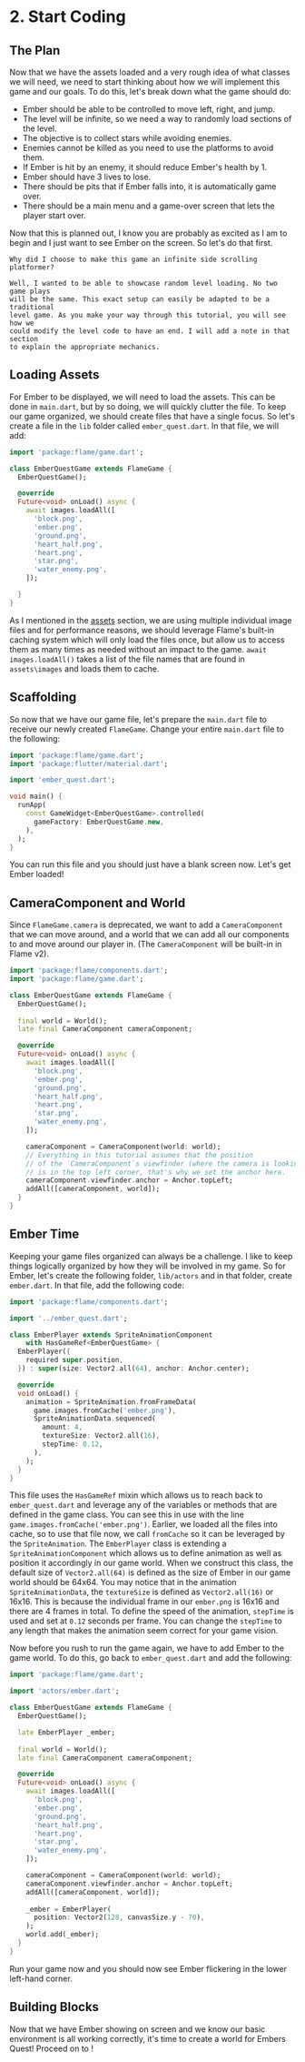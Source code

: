 # 2. Start Coding


## The Plan

Now that we have the assets loaded and a very rough idea of what classes we will need, we need to
start thinking about how we will implement this game and our goals. To do this, let's break down
what the game should do:

- Ember should be able to be controlled to move left, right, and jump.
- The level will be infinite, so we need a way to randomly load sections of the level.
- The objective is to collect stars while avoiding enemies.
- Enemies cannot be killed as you need to use the platforms to avoid them.
- If Ember is hit by an enemy, it should reduce Ember's health by 1.
- Ember should have 3 lives to lose.
- There should be pits that if Ember falls into, it is automatically game over.
- There should be a main menu and a game-over screen that lets the player start over.

Now that this is planned out, I know you are probably as excited as I am to begin and I just want to
see Ember on the screen. So let's do that first.

```{note}
Why did I choose to make this game an infinite side scrolling platformer?

Well, I wanted to be able to showcase random level loading. No two game plays
will be the same. This exact setup can easily be adapted to be a traditional 
level game. As you make your way through this tutorial, you will see how we 
could modify the level code to have an end. I will add a note in that section
to explain the appropriate mechanics.
```


## Loading Assets

For Ember to be displayed, we will need to load the assets. This can be done in `main.dart`, but by
so doing, we will quickly clutter the file. To keep our game organized, we should create files that
have a single focus. So let's create a file in the `lib` folder called `ember_quest.dart`. In that
file, we will add:

```dart
import 'package:flame/game.dart';

class EmberQuestGame extends FlameGame {
  EmberQuestGame();

  @override
  Future<void> onLoad() async {
    await images.loadAll([
      'block.png',
      'ember.png',
      'ground.png',
      'heart_half.png',
      'heart.png',
      'star.png',
      'water_enemy.png',
    ]);

  }
}
```

As I mentioned in the [assets](step_1.md#assets) section, we are using multiple individual image
files and for performance reasons, we should leverage Flame's built-in caching system which will
only load the files once, but allow us to access them as many times as needed without an impact to
the game. `await images.loadAll()` takes a list of the file names that are found in `assets\images`
and loads them to cache.


## Scaffolding

So now that we have our game file, let's prepare the `main.dart` file to receive our newly created
`FlameGame`. Change your entire `main.dart` file to the following:

```dart
import 'package:flame/game.dart';
import 'package:flutter/material.dart';

import 'ember_quest.dart';

void main() {
  runApp(
    const GameWidget<EmberQuestGame>.controlled(
      gameFactory: EmberQuestGame.new,
    ),
  );
}
```

You can run this file and you should just have a blank screen now. Let's get Ember loaded!


## CameraComponent and World

Since `FlameGame.camera` is deprecated, we want to add a `CameraComponent` that we can move around,
and a world that we can add all our components to and move around our player in.
(The `CameraComponent` will be built-in in Flame v2).

```dart
import 'package:flame/components.dart';
import 'package:flame/game.dart';

class EmberQuestGame extends FlameGame {
  EmberQuestGame();
  
  final world = World();
  late final CameraComponent cameraComponent;

  @override
  Future<void> onLoad() async {
    await images.loadAll([
      'block.png',
      'ember.png',
      'ground.png',
      'heart_half.png',
      'heart.png',
      'star.png',
      'water_enemy.png',
    ]);

    cameraComponent = CameraComponent(world: world);
    // Everything in this tutorial assumes that the position
    // of the `CameraComponent`s viewfinder (where the camera is looking)
    // is in the top left corner, that's why we set the anchor here.
    cameraComponent.viewfinder.anchor = Anchor.topLeft;
    addAll([cameraComponent, world]);
  }
}
```


## Ember Time

Keeping your game files organized can always be a challenge. I like to keep things logically
organized by how they will be involved in my game. So for Ember, let's create the following folder,
`lib/actors` and in that folder, create `ember.dart`. In that file, add the following code:

```dart
import 'package:flame/components.dart';

import '../ember_quest.dart';

class EmberPlayer extends SpriteAnimationComponent
    with HasGameRef<EmberQuestGame> {
  EmberPlayer({
    required super.position,
  }) : super(size: Vector2.all(64), anchor: Anchor.center);

  @override
  void onLoad() {
    animation = SpriteAnimation.fromFrameData(
      game.images.fromCache('ember.png'),
      SpriteAnimationData.sequenced(
        amount: 4,
        textureSize: Vector2.all(16),
        stepTime: 0.12,
      ),
    );
  }
}
```

This file uses the `HasGameRef` mixin which allows us to reach back to `ember_quest.dart` and
leverage any of the variables or methods that are defined in the game class. You can see this in
use with the line `game.images.fromCache('ember.png')`. Earlier, we loaded all the files into
cache, so to use that file now, we call `fromCache` so it can be leveraged by the `SpriteAnimation`.
The `EmberPlayer` class is extending a `SpriteAnimationComponent` which allows us to define
animation as well as position it accordingly in our game world. When we construct this class, the
default size of `Vector2.all(64)` is defined as the size of Ember in our game world should be 64x64.
You may notice that in the animation `SpriteAnimationData`, the `textureSize` is defined as
`Vector2.all(16)` or 16x16. This is because the individual frame in our `ember.png` is 16x16 and
there are 4 frames in total. To define the speed of the animation, `stepTime` is used and set at
`0.12` seconds per frame. You can change the `stepTime` to any length that makes the animation seem
correct for your game vision.

Now before you rush to run the game again, we have to add Ember to the game world. To do this, go
back to `ember_quest.dart` and add the following:

```dart
import 'package:flame/game.dart';

import 'actors/ember.dart';

class EmberQuestGame extends FlameGame {
  EmberQuestGame();

  late EmberPlayer _ember;
  
  final world = World();
  late final CameraComponent cameraComponent;

  @override
  Future<void> onLoad() async {
    await images.loadAll([
      'block.png',
      'ember.png',
      'ground.png',
      'heart_half.png',
      'heart.png',
      'star.png',
      'water_enemy.png',
    ]);

    cameraComponent = CameraComponent(world: world);
    cameraComponent.viewfinder.anchor = Anchor.topLeft;
    addAll([cameraComponent, world]);
    
    _ember = EmberPlayer(
      position: Vector2(128, canvasSize.y - 70),
    );
    world.add(_ember);
  }
}
```

Run your game now and you should now see Ember flickering in the lower left-hand corner.


## Building Blocks

Now that we have Ember showing on screen and we know our basic environment is all working correctly,
it's time to create a world for Embers Quest! Proceed on to [](step_3.md)!

